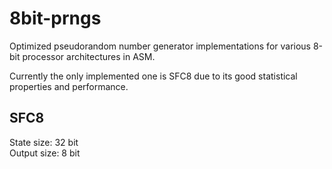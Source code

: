 # 8bit-prngs
Optimized pseudorandom number generator implementations for various 8-bit processor architectures in ASM.

Currently the only implemented one is SFC8 due to its good statistical properties and performance.

## SFC8
State size: 32 bit<br>
Output size: 8 bit
